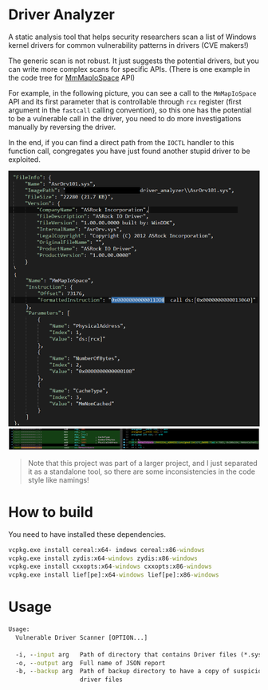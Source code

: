 # Driver Analyzer

A static analysis tool that helps security researchers scan a list of Windows kernel drivers for common vulnerability patterns in drivers (CVE makers!)

The generic scan is not robust. It just suggests the potential drivers, but you can write more complex scans for specific APIs. (There is one example in the code tree for [MmMapIoSpace](https://docs.microsoft.com/en-us/windows-hardware/drivers/ddi/wdm/nf-wdm-mmmapiospace) API)

For example, in the following picture, you can see a call to the `MmMapIoSpace` API and its first parameter that is controllable through `rcx` register (first argument in the `fastcall` calling convention), so this one has the potential to be a vulnerable call in the driver, you need to do more investigations manually by reversing the driver.

In the end, if you can find a direct path from the `IOCTL` handler to this function call, congregates you have just found another stupid driver to be exploited.


![MmMapIoSpace](.gituhb_assets/MmMapIoSpaceJson.png)
![MmMapIoSpace](.gituhb_assets/MmMapIoSpace.png)


> Note that this project was part of a larger project, and I just separated it as a standalone tool, so there are some inconsistencies in the code style like namings!

# How to build

You need to have installed these dependencies.

```bat
vcpkg.exe install cereal:x64- indows cereal:x86-windows
vcpkg.exe install zydis:x64-windows zydis:x86-windows
vcpkg.exe install cxxopts:x64-windows cxxopts:x86-windows
vcpkg.exe install lief[pe]:x64-windows lief[pe]:x86-windows
```


# Usage

```bat
Usage:
  Vulnerable Driver Scanner [OPTION...]

  -i, --input arg   Path of directory that contains Driver files (*.sys)
  -o, --output arg  Full name of JSON report
  -b, --backup arg  Path of backup directory to have a copy of suspicious
                    driver files
```
